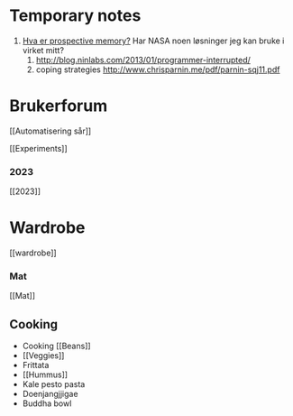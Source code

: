 
# Temporary notes

1. [Hva er prospective memory?](https://hsi.arc.nasa.gov/flightcognition/Publications/Dodhia_SARMAC'05.pdf) Har NASA noen løsninger jeg kan bruke i virket mitt?
	1. http://blog.ninlabs.com/2013/01/programmer-interrupted/
	2. coping strategies http://www.chrisparnin.me/pdf/parnin-sqj11.pdf

# Brukerforum

[[Automatisering sår]]

[[Experiments]]


### 2023

[[2023]]

# Wardrobe
[[wardrobe]]

### Mat

[[Mat]]

## Cooking

- Cooking [[Beans]]
- [[Veggies]]
- Frittata
- [[Hummus]]
- Kale pesto pasta
- Doenjangjjigae
- Buddha bowl


